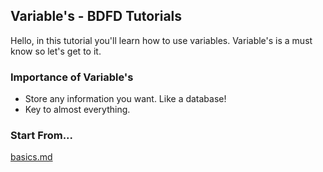 ## Variable's - BDFD Tutorials

Hello, in this tutorial you'll learn how to use variables. Variable's is a must know so let's get to it.

### Importance of Variable's
- Store any information you want. Like a database!
- Key to almost everything.

### Start From...
[basics.md](./basics.md)
